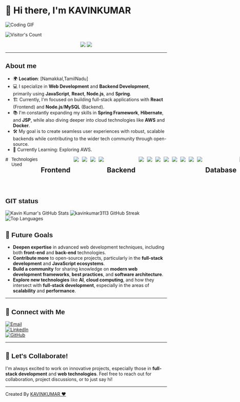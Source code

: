 # 👋 Hi there, I'm **KAVINKUMAR**
![Coding GIF](https://media.giphy.com/media/SWoSkN6DxTszqIKEqv/giphy.gif)


<p align="left"><img src="https://profile-counter.glitch.me/{jkavinkumar3113}/count.svg" alt="Visitor's Count" /></p>

<p align="center">

  <img src="https://img.shields.io/badge/Frontend%20Developer-%23000.svg?style=for-the-badge&logo=frontenddeveloper&logoColor=white"/>
  <img src="https://img.shields.io/badge/Backend%20Developer-%2300BFFF.svg?style=for-the-badge&logo=backenddeveloper&logoColor=white"/>
  
</p>

---

## <span style="font-family: 'Arial', sans-serif;">About me</span> 

- 🌍 **Location**: [Namakkal,TamilNadu]  
- 💻 I specialize in **Web Development** and **Backend Development**, primarily using **JavaScript**, **React**, **Node.js**, and **Spring**.
- 🏗️ Currently, I'm focused on building full-stack applications with **React** (Frontend) and **Node.js**/**MySQL** (Backend).
- 📚 I'm constantly expanding my skills in **Spring Framework**, **Hibernate**, and **JSP**, while also diving deeper into cloud technologies like **AWS** and **Docker**.
- 🛠️ My goal is to create seamless user experiences with robust, scalable backends while contributing to the wider tech community through open-source.
- 🌱 Currently Learning: Exploring AWS.

<div style="display: flex; gap: 10px;">
# <span style="font-family: 'Arial', sans-serif;">Technologies Used</span>

## Frontend
<img src="https://img.shields.io/badge/HTML-%23E34F26.svg?style=for-the-badge&logo=html5&logoColor=white" />
<img src="https://img.shields.io/badge/CSS-%231572B6.svg?style=for-the-badge&logo=css3&logoColor=white" />
<img src="https://img.shields.io/badge/JavaScript-%23F7DF1E.svg?style=for-the-badge&logo=javascript&logoColor=white" />
<img src="https://img.shields.io/badge/React-%2320232a.svg?style=for-the-badge&logo=react&logoColor=61DAFB" />

## Backend
<img src="https://img.shields.io/badge/Node.js-%23339933.svg?style=for-the-badge&logo=node.js&logoColor=white" />
<img src="https://img.shields.io/badge/Java-%23F7DF1E.svg?style=for-the-badge&logo=java&logoColor=white" />
<img src="https://img.shields.io/badge/JSP-%23F7DF1E.svg?style=for-the-badge&logo=java&logoColor=white" />
<img src="https://img.shields.io/badge/JDBC-%23000000.svg?style=for-the-badge&logo=oracle&logoColor=white" />
<img src="https://img.shields.io/badge/Java_Servlet-%23F7DF1E.svg?style=for-the-badge&logo=java&logoColor=white" />
<img src="https://img.shields.io/badge/Hibernate-%23f3f3f3.svg?style=for-the-badge&logo=hibernate&logoColor=59666C" />
<img src="https://img.shields.io/badge/Spring-%236DB33F.svg?style=for-the-badge&logo=spring&logoColor=white" />
<img src="https://img.shields.io/badge/Spring_Boot-%236DB33F.svg?style=for-the-badge&logo=spring-boot&logoColor=white" />

## Database
<img src="https://img.shields.io/badge/MySQL-%2300f.svg?style=for-the-badge&logo=mysql&logoColor=white" />

## Scripting & Misc
<img src="https://img.shields.io/badge/Python-%233776AB.svg?style=for-the-badge&logo=python&logoColor=white" />
</div>

## <span style="font-family: 'Arial', sans-serif;">GIT status</span> 
<p >
  <img src="https://github-readme-stats.vercel.app/api?username=kavinkumar3113&show_icons=true&theme=tokyonight" alt="Kavin Kumar's GitHub Stats" />
 
  <img src="https://github-readme-streak-stats.herokuapp.com/?user=kavinkumar3113&theme=radical" alt="kavinkumar3113 GitHub Streak" />

  <img src="https://github-readme-stats.vercel.app/api/top-langs/?username=kavinkumar3113&layout=compact&theme=tokyonight" alt="Top Languages" />
</p>

## 🎯 <span style="font-family: 'Arial', sans-serif;">Future Goals</span>

- **Deepen expertise** in advanced web development techniques, including both **front-end** and **back-end** technologies.
- **Contribute more** to open-source projects, particularly in the **full-stack development** and **JavaScript ecosystems**.
- **Build a community** for sharing knowledge on **modern web development frameworks**, **best practices**, and **software architecture**.
- **Explore new technologies** like **AI**, **cloud computing**, and how they intersect with **full-stack development**, especially in the areas of **scalability** and **performance**.

---

## 🤝 <span style="font-family: 'Arial', sans-serif;">Connect with Me</span>


<p>
  <a href="Mailto:kavinkumar3113@gmail.com">
    <img src="https://img.shields.io/badge/Email-%23D14836.svg?style=for-the-badge&logo=gmail&logoColor=white" alt="Email">
  </a><br>
  <a href="https://www.linkedin.com/in/kavinkumar-s-248655291/">
    <img src="https://img.shields.io/badge/LinkedIn-%230A66C2.svg?style=for-the-badge&logo=linkedin&logoColor=white" alt="LinkedIn">
  </a><br>
  <a href="https://github.com/Kavinkumar3113">
    <img src="https://img.shields.io/badge/GitHub-%2312100E.svg?style=for-the-badge&logo=github&logoColor=white" alt="GitHub">
  </a><br>
 
  </a>
</p>

---

## 💬 <span style="font-family: 'Arial', sans-serif;">Let's Collaborate!</span>

I'm always excited to work on innovative projects, especially those in **full-stack development** and **web technologies**. Feel free to reach out for collaboration, project discussions, or to just say hi!


---

Created By [KAVINKUMAR ❤️](https://github.com/kavinkumar3113)
